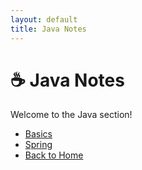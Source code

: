 ```yaml
---
layout: default
title: Java Notes
---
```


# ☕ Java Notes

Welcome to the Java section!

- [Basics](basics.md)
- [Spring](spring.md)
- [Back to Home](../index.md)
